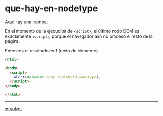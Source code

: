 # que-hay-en-nodetype

Aquí hay una trampa.

En el momento de la ejecución de `<script>`, el último nodo DOM es exactamente `<script>`, porque el navegador aún no procesó el resto de la página.

Entonces el resultado es 1 (nodo de elemento).

````html
<html>

<body>
  <script>
    alert(document.body.lastChild.nodeType);
  </script>
</body>

</html>
````

---
[⬅️ volver](https://github.com/VictorHugoAguilar/javascript-interview-questions-explained/blob/main/theory-documento/basic-dom-node-properties/readme.md#que-hay-en-nodetype)
